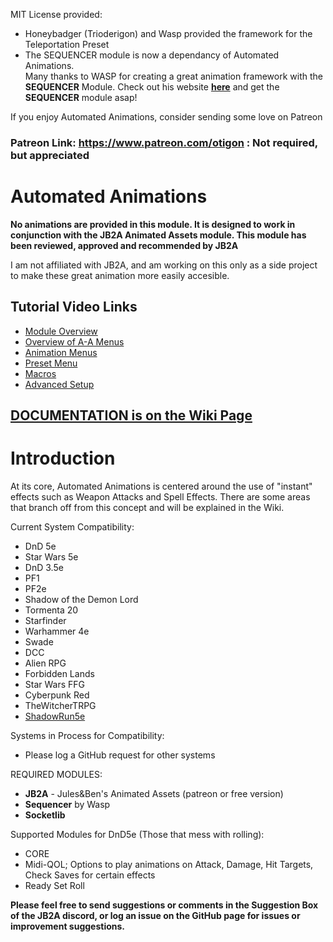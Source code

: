 MIT License provided:   
- Honeybadger (Trioderigon) and Wasp provided the framework for the Teleportation Preset  
- The SEQUENCER module is now a dependancy of Automated Animations.  
Many thanks to WASP for creating a great animation framework with the **SEQUENCER** Module. Check out his website [**here**](https://app.fantasy-calendar.com/) and get the **SEQUENCER** module asap!  
  
If you enjoy Automated Animations, consider sending some love on Patreon
### Patreon Link: https://www.patreon.com/otigon : Not required, but appreciated  
  
# Automated Animations
**No animations are provided in this module. It is designed to work in conjunction with the JB2A Animated Assets module. This module has been reviewed, approved and recommended by JB2A**  

I am not affiliated with JB2A, and am working on this only as a side project to make these great animation more easily accesible. 
  
## **Tutorial Video Links**
* [Module Overview](https://www.youtube.com/watch?v=FkdjiCLnfyw)
* [Overview of A-A Menus](https://www.youtube.com/watch?v=CLRKn_hEKoQ)
* [Animation Menus](https://www.youtube.com/watch?v=gIPFrtbJ1qk)
* [Preset Menu](https://www.youtube.com/watch?v=QmtGLeoHCKo)
* [Macros](https://www.youtube.com/watch?v=WVHmt5CrnDc)
* [Advanced Setup](https://www.youtube.com/watch?v=uIiBm3GAQds)
  
## [**DOCUMENTATION is on the Wiki Page**](https://github.com/otigon/automated-jb2a-animations/wiki)
# Introduction

At its core, Automated Animations is centered around the use of "instant" effects such as Weapon Attacks and Spell Effects. There are some areas that branch off from this concept and will be explained in the Wiki.

Current System Compatibility:  
- DnD 5e  
- Star Wars 5e
- DnD 3.5e
- PF1  
- PF2e  
- Shadow of the Demon Lord  
- Tormenta 20  
- Starfinder  
- Warhammer 4e
- Swade
- DCC
- Alien RPG
- Forbidden Lands
- Star Wars FFG
- Cyberpunk Red
- TheWitcherTRPG
- [ShadowRun5e](https://foundryvtt.com/packages/shadowrun5e/)

Systems in Process for Compatibility:   
- Please log a GitHub request for other systems  

REQUIRED MODULES: 
- **JB2A** - Jules&Ben's Animated Assets (patreon or free version)  
- **Sequencer** by Wasp
- **Socketlib**

Supported Modules for DnD5e (Those that mess with rolling):  
- CORE  
- Midi-QOL; Options to play animations on Attack, Damage, Hit Targets, Check Saves for certain effects  
- Ready Set Roll 


**Please feel free to send suggestions or comments in the Suggestion Box of the JB2A discord, or log an issue on the GitHub page for issues or improvement suggestions.**


